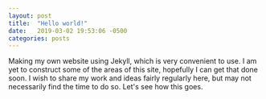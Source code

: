 ```yaml
---
layout: post
title:  "Hello world!"
date:   2019-03-02 19:53:06 -0500
categories: posts
---
```

Making my own website using Jekyll, which is very convenient to use. I am yet to
construct some of the areas of this site, hopefully I can get that done soon. I
wish to share my work and ideas fairly regularly here, but may not necessarily
find the time to do so. Let's see how this goes.
